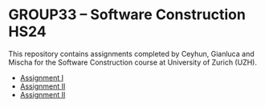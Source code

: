 # GROUP33 – Software Construction HS24
This repository contains assignments completed by Ceyhun, Gianluca and Mischa for the Software Construction course at University of Zurich (UZH).

* [Assignment I](https://gitlab.uzh.ch/group33/soco24/-/tree/main/SoCo_HS24-group_33-a1)
* [Assignment II](https://gitlab.uzh.ch/group33/soco24/-/tree/main/SoCo_HS24-group_33-a2)
* [Assignment II](https://gitlab.uzh.ch/group33/soco24/-/tree/main/SoCo_HS24-group_33-a3)